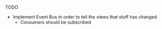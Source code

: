TODO

- Implement Event Bus in order to tell the views that stuff has changed
  - Consumers should be subscribed